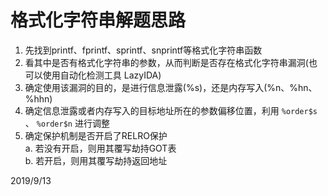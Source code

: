# 格式化字符串解题思路

1. 先找到printf、fprintf、sprintf、snprintf等格式化字符串函数
2. 看其中是否有格式化字符串的参数，从而判断是否存在格式化字符串漏洞(也可以使用自动化检测工具 LazyIDA)
3. 确定使用该漏洞的目的，是进行信息泄露(%s)，还是内存写入(%n、%hn、%hhn)
4. 确定信息泄露或者内存写入的目标地址所在的参数偏移位置，利用 `%order$s` 、 `%order$n` 进行调整
5. 确定保护机制是否开启了RELRO保护  
    a. 若没有开启，则用其覆写劫持GOT表  
    b. 若开启，则用其覆写劫持返回地址  


2019/9/13  
